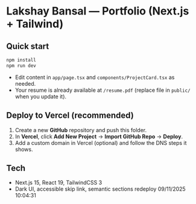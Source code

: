 # Lakshay Bansal — Portfolio (Next.js + Tailwind)

## Quick start
```bash
npm install
npm run dev
```

- Edit content in `app/page.tsx` and `components/ProjectCard.tsx` as needed.
- Your resume is already available at `/resume.pdf` (replace file in `public/` when you update it).

## Deploy to Vercel (recommended)
1. Create a new **GitHub** repository and push this folder.
2. In **Vercel**, click **Add New Project** → **Import GitHub Repo** → **Deploy**.
3. Add a custom domain in Vercel (optional) and follow the DNS steps it shows.

## Tech
- Next.js 15, React 19, TailwindCSS 3
- Dark UI, accessible skip link, semantic sections
r e d e p l o y   0 9 / 1 1 / 2 0 2 5   1 0 : 0 4 : 3 1  
 